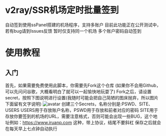 # v2ray/SSR机场定时批量签到
自动签到使用ssPanel搭建的机场程序，支持多账户
目前此功能正在公开测试中，若有bug请到Issues反馈
暂时仅支持同一个机场 多个账户密码自动签到
# 使用教程
## 入门
首先，如果需要免费使用此脚本，你需要先Fork这个仓库
(如果你不会用Github，可以先问问谷歌，大概看明白了就可以一起愉快地玩耍了)
Fork之后，请设置secret，按照下图说明进行设置(我随时可能会把自己简陋的图床抛弃，所以图片下面留有文字说明)
![avatar](http://files.iruanp.com/public/066ccb7ab71c11d420ff5ecfad59e609.png)
创建三个Secrets，名称分别是:PSWD、SITE、USERS
USERS用于存放账户名称，PSWD用于存放和前者对应的密码
SITE用于存放你要签到的机场的URL，需要注意格式，否则可能会出现一些BUG，这个地址例如：https://www.iruanp.com 这种，带上协议，结尾不要斜杠
保存之后就会在每天早上七点钟自动执行
